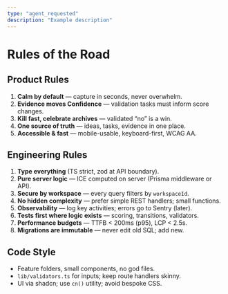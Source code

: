 ```yaml
---
type: "agent_requested"
description: "Example description"
---
```


# Rules of the Road

## Product Rules
1) **Calm by default** — capture in seconds, never overwhelm.
2) **Evidence moves Confidence** — validation tasks must inform score changes.
3) **Kill fast, celebrate archives** — validated “no” is a win.
4) **One source of truth** — ideas, tasks, evidence in one place.
5) **Accessible & fast** — mobile-usable, keyboard-first, WCAG AA.

## Engineering Rules
1) **Type everything** (TS strict, zod at API boundary).
2) **Pure server logic** — ICE computed on server (Prisma middleware or API).
3) **Secure by workspace** — every query filters by `workspaceId`.
4) **No hidden complexity** — prefer simple REST handlers; small functions.
5) **Observability** — log key activities; errors go to Sentry (later).
6) **Tests first where logic exists** — scoring, transitions, validators.
7) **Performance budgets** — TTFB < 200ms (p95), LCP < 2.5s.
8) **Migrations are immutable** — never edit old SQL; add new.

## Code Style
- Feature folders, small components, no god files.
- `lib/validators.ts` for inputs; keep route handlers skinny.
- UI via shadcn; use `cn()` utility; avoid bespoke CSS.